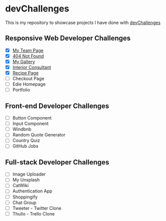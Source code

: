 # devChallenges

This is my repository to showcase projects I have done with [devChallenges](https://devchallenges.io/)

## Responsive Web Developer Challenges
- [x] [My Team Page](https://awkcodergirl.github.io/devChallenges/myOfficePage/)
- [x] [404 Not Found](https://awkcodergirl.github.io/devChallenges/404NotFound/)
- [x] [My Gallery](https://awkcodergirl.github.io/devChallenges/My-Gallery/)
- [x] [Interior Consultant](https://awkcodergirl.github.io/devChallenges/Interior-Consultant/)
- [x] [Recipe Page](https://awkcodergirl.github.io/devChallenges/Recipe-Page/)
- [ ] Checkout Page
- [ ] Edie Homepage
- [ ] Portfolio

## Front-end Developer Challenges
- [ ] Button Component
- [ ] Input Component
- [ ] Windbnb
- [ ] Random Quote Generator
- [ ] Country Quiz
- [ ] GitHub Jobs

## Full-stack Developer Challenges
- [ ] Image Uploader
- [ ] My Unsplash
- [ ] CatWiki
- [ ] Authentication App
- [ ] Shoppingify
- [ ] Chat Group
- [ ] Tweeter - Twitter Clone
- [ ] Thullo - Trello Clone
